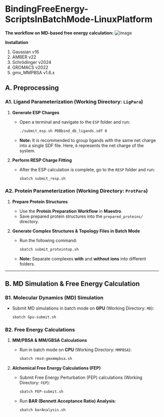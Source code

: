 # BindingFreeEnergy-ScriptsInBatchMode-LinuxPlatform

**The workflow on MD-based free energy calculation:**
![image](https://github.com/user-attachments/assets/89bd4b4a-b22a-4334-b788-4a94d79c9407)

**Installation**
1. Gaussian v16
2. AMBER v22
3. Schrödinger v2024
4. GROMACS v2022
5. gmx_MMPBSA v1.6.x

## **A. Preprocessing**  

### **A1. Ligand Parameterization (Working Directory: `LigPara`)**  
1. **Generate ESP Charges**  
   - Open a terminal and navigate to the `ESP` folder and run:  
     ```bash
     ./submit_esp.sh PDBbind_db_ligands.sdf 0
     ```  
   - **Note:** It is recommended to group ligands with the same net charge into a single SDF file. Here, `0` represents the net charge of the system. 

2. **Perform RESP Charge Fitting**  
   - After the ESP calculation is complete, go to the `RESP` folder and run:  
     ```bash
     sbatch submit_resp.sh
     ```

### **A2. Protein Parameterization (Working Directory: `ProtPara`)**  
1. **Prepare Protein Structures**  
   - Use the **Protein Preparation Workflow** in **Maestro**.  
   - Save prepared protein structures into the `prepared_proteins/` directory.  

2. **Generate Complex Structures & Topology Files in Batch Mode**  
   - Run the following command:  
     ```bash
     sbatch submit_proteintop.sh
     ```  
   - **Note:** Separate complexes **with** and **without ions** into different folders.  

---

## **B. MD Simulation & Free Energy Calculation**  

### **B1. Molecular Dynamics (MD) Simulation**  
- Submit MD simulations in batch mode on **GPU** (Working Directory: `MD`):  
  ```bash
  sbatch Gpu-submit.sh
  ```

### **B2. Free Energy Calculations**  

1. **MM/PBSA & MM/GBSA Calculations**  
   - Run in batch mode on **CPU** (Working Directory: `MMPBSA`):  
     ```bash
     sbatch rmsd-gmxmmpbsa.sh
     ```

2. **Alchemical Free Energy Calculations (FEP)**  
   - Submit Free Energy Perturbation (FEP) calculations (Working Directory: `FEP`):  
     ```bash
     sbatch FEP-submit.sh
     ```  
   - Run **BAR (Bennett Acceptance Ratio) Analysis**:  
     ```bash
     sbatch barAnalysis.sh
     ```
